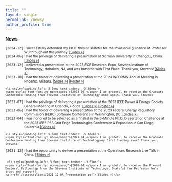```yaml
---
title: ""
layout: single
permalink: /news/
author_profile: true
---
```

<strong>News</strong>

<ul style="font-size: 75%; list-style: none; margin: 0; padding: 0;">

   <li style="padding-left: 5.6em; text-indent: -5.65em;">
    <span style="font-family: monospace;">[2024-12]</span> I successfully defended my Ph.D. thesis! Grateful for the invaluable guidance of Professor Wu throughout this journey.
 <a href="/assets/slides/2024-12-final_thesis.pdf">[Slides »]</a>
  </li>

   <li style="padding-left: 5.6em; text-indent: -5.65em;">
    <span style="font-family: monospace;">[2024-06]</span> I had the privilege of delivering a presentation at Sichuan University in Chengdu, China. <a href="/assets/slides/2024-06-SCU_2024.pdf">[Slides »]</a>
  </li>

   <li style="padding-left: 5.6em; text-indent: -5.65em;">
    <span style="font-family: monospace;">[2023-12]</span> I delivered a presentation at the 2023 ECE Research Expo, Stevens Institute of Technology, Hoboken, NJ, and was honored with First Place. Thank you, Stevens! <a href="/assets/slides/2023-10-Informs_Slides.pdf">[Slides »]</a>
  </li>

   <li style="padding-left: 5.6em; text-indent: -5.65em;">
    <span style="font-family: monospace;">[2023-10]</span> I had the honor of delivering a presentation at the 2023 INFORMS Annual Meeting in Phoenix, Arizona. <a href="/assets/slides/2023-10-Informs_Slides.pdf">[Slides »]</a> <a href="/assets/slides/2023-10-Informs_Poster.pdf">[Poster »]</a>
  </li>

    <li style="padding-left: 5.6em; text-indent: -5.65em;">
    <span style="font-family: monospace;">[2023-09]</span> I am grateful to receive the Graduate Conference Funding from Stevens Institute of Technology once again. Thank you, Stevens!
  </li>

   <li style="padding-left: 5.6em; text-indent: -5.65em;">
    <span style="font-family: monospace;">[2023-07]</span> I had the privilege of delivering a presentation at the 2023 IEEE Power & Energy Society General Meeting in Orlando, Florida. <a href="/assets/slides/2023-07-23PESGM0568.pdf">[Slides »]</a> <a href="/assets/slides/2023-07-Poster_GM_2023.pdf">[Poster »]</a>
  </li>

   <li style="padding-left: 5.6em; text-indent: -5.65em;">
    <span style="font-family: monospace;">[2023-06]</span> I had the honor of delivering a presentation at the 2023 Federal Energy Regulatory Commission (FERC) Software Conference in Washington, DC. <a href="/assets/slides/2023-06-FERC_Slides_2023.pdf">[Slides »]</a>
  </li>

  <li style="padding-left: 5.6em; text-indent: -5.65em;">
    <span style="font-family: monospace;">[2023-04]</span> I was honored to be selected as a finalist in the 3-Minute Ph.D. Dissertation Challenge at the 2023 IEEE PES Grid Edge Technologies Conference & Exposition in San Diego, California.<a href="/assets/slides/2023-04-3_min_slides_Final_Round.pdf">[Slides »]</a>
  </li>
  
    <li style="padding-left: 5.6em; text-indent: -5.65em;">
    <span style="font-family: monospace;">[2023-04]</span> I am grateful to receive the Graduate Conference Funding from Stevens Institute of Technology—my first funding ever! Thank you, Stevens!
  </li>
   
   <li style="padding-left: 5.6em; text-indent: -5.65em;">
    <span style="font-family: monospace;">[2021-12]</span> I had the opportunity to deliver a presentation at the Operations Research Live Talk in China. <a href="/assets/slides/2021-12-OR_Presentation.pdf">[Slides »]</a>
  </li>
  
     <li style="padding-left: 5.6em; text-indent: -5.65em;">
    <span style="font-family: monospace;">[2020-04]</span> I am grateful to receive the Provost Doctoral Fellowship from the Stevens Institute of Technology. Grateful for Professor Wu's trust and support!
    <a href="/assets/slides/2021-12-OR_Presentation.pdf">[Slides »]</a>
  </li>
  
</ul>
  
